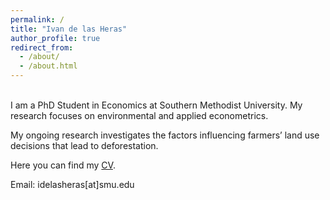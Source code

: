 ```yaml
---
permalink: /
title: "Ivan de las Heras"
author_profile: true
redirect_from: 
  - /about/
  - /about.html
---
```

<br>
I am a PhD Student in Economics at Southern Methodist University. My research focuses on environmental and applied econometrics. 

My ongoing research investigates the factors influencing farmers’ land use decisions that lead to deforestation. 

Here you can find my [CV]().

Email: idelasheras\[at\]smu.edu
